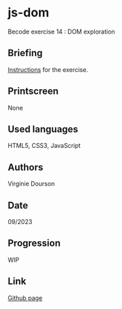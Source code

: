 # js-dom
Becode exercise 14 : DOM exploration

## Briefing
[Instructions](https://github.com/becodeorg/CRL-KELLER-6/tree/main/1.TRAIL/2.The-Hill/1.DOM) for the exercise.

## Printscreen
None

## Used languages
HTML5, CSS3, JavaScript

## Authors
Virginie Dourson

## Date
09/2023

## Progression
WIP

## Link
[Github page](https://vdourson2.github.io/kababi-food/)
